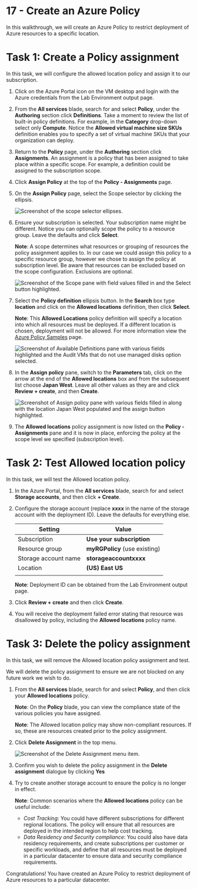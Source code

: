 # 17 - Create an Azure Policy

In this walkthrough, we will create an Azure Policy to restrict deployment of Azure resources to a specific location.

# Task 1: Create a Policy assignment

In this task, we will configure the allowed location policy and assign it to our subscription. 

1. Click on the Azure Portal icon on the VM desktop and login with the Azure credentials from the Lab Environment output page.

2. From the **All services** blade, search for and select **Policy**, under the **Authoring** section click **Definitions**.  Take a moment to review the list of built-in policy definitions. For example, in the **Category** drop-down select only **Compute**. Notice the **Allowed virtual machine size SKUs** definition enables you to specify a set of virtual machine SKUs that your organization can deploy.

3. Return to the **Policy** page, under the **Authoring** section click **Assignments**. An assignment is a policy that has been assigned to take place within a specific scope. For example, a definition could be assigned to the subscription scope. 

4. Click **Assign Policy** at the top of the **Policy - Assignments** page.

5. On the **Assign Policy** page, select the Scope selector by clicking the ellipsis.

    ![Screenshot of the scope selector ellipses.](../images/1401.png)

6. Ensure your subscription is selected. Your subscription name might be different. Notice you can optionally scope the policy to a resource group. Leave the defaults and click **Select**. 

    **Note**: A scope determines what resources or grouping of resources the policy assignment applies to. In our case we could assign this policy to a specific resource group, however we chose to assign the policy at subscription level. Be aware that resources can be excluded based on the scope configuration. Exclusions are optional.

    ![Screenshot of the Scope pane with field values filled in and the Select button highlighted. ](../images/1402.png)

7. Select the **Policy definition** ellipsis button. In the **Search** box type **location** and click on the **Allowed locations** definition, then click **Select**.

    **Note**: This **Allowed Locations** policy definition will specify a location into which all resources must be deployed. If a different location is chosen, deployment will not be allowed. For more information view the [Azure Policy Samples](https://docs.microsoft.com/en-us/azure/governance/policy/samples/index) page.

   ![Screenshot of Available Definitions pane with various fields highlighted and the Audit VMs that do not use managed disks option selected.](../images/1403.png)

8.  In the **Assign policy** pane, switch to the **Parameters** tab, click on the arrow at the end of the **Allowed locations** box and from the subsequent list choose **Japan West**. Leave all other values as they are and click **Review + create**, and then **Create**.

    ![Screenshot of Assign policy pane with various fields filled in along with the location Japan West populated and the assign button highlighted.](../images/1404.png)

9. The **Allowed locations** policy assignment is now listed on the **Policy - Assignments** pane and it is now in place, enforcing the policy at the scope level we specified (subscription level).

# Task 2: Test Allowed location policy

In this task, we will test the Allowed location policy. 

1. In the Azure Portal, from the **All services** blade, search for and select **Storage accounts**, and then click **+ Create**.

2. Configure the storage account (replace **xxxx** in the name of the storage account with the deployment ID). Leave the defaults for everything else. 

    | Setting | Value | 
    | --- | --- |
    | Subscription | **Use your subscription** |
    | Resource group | **myRGPolicy** (use existing) |
    | Storage account name | **storageaccountxxxx** |
    | Location | **(US) East US** |
    | | |

    **Note**: Deployment ID can be obtained from the Lab Environment output page.

3. Click **Review + create** and then click **Create**. 

4. You will receive the deployment failed error stating that resource was disallowed by policy, including the **Allowed locations** policy name.

# Task 3: Delete the policy assignment

In this task, we will remove the Allowed location policy assignment and test. 

We will delete the policy assignment to ensure we are not blocked on any future work we wish to do.

1. From the **All services** blade, search for and select **Policy**, and then click your **Allowed locations** policy.

    **Note**: On the **Policy** blade, you can view the compliance state of the various policies you have assigned.

    **Note**: The Allowed location policy may show non-compliant resources. If so, these are resources created prior to the policy assignment.

2. Click **Delete Assignment** in the top menu.

   ![Screenshot of the Delete Assignment menu item.](../images/1407.png)

3. Confirm you wish to delete the policy assignment in the **Delete assignment** dialogue by clicking **Yes**

4. Try to create another storage account to ensure the policy is no longer in effect.

    **Note**: Common scenarios where the **Allowed locations** policy can be useful include: 
    - *Cost Tracking*: You could have different subscriptions for different regional locations. The policy will ensure that all resources are deployed in the intended region to help cost tracking. 
    - *Data Residency and Security compliance*: You could also have data residency requirements, and create subscriptions per customer or specific workloads, and define that all resources must be deployed in a particular datacenter to ensure data and security compliance requirements.

Congratulations! You have created an Azure Policy to restrict deployment of Azure resources to a particular datacenter.


